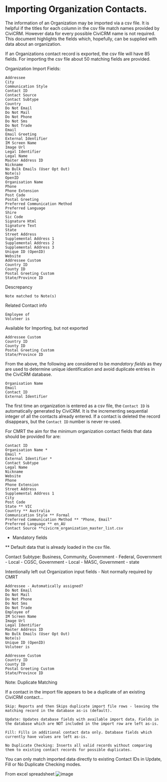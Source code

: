 # Importing Organization Contacts.

The information of an Organization may be imported via a csv file. It is helpful if the titles for each column in the csv file match names provided by CiviCRM. However data for every possible CiviCRM name is not required. This document highlights the fields which, hopefully, can be supplied with data about an organization.

If an Organizations contact record is exported, the csv file will have 85 fields. For importing the csv file about 50 matching fields are provided.

Organization Import Fields:
```
Addressee
City
Communication Style
Contact ID
Contact Source
Contact Subtype
Country
Do Not Email
Do Not Mail
Do Not Phone
Do Not Sms
Do Not Trade
Email
Email Greeting
External Identifier
IM Screen Name
Image Url
Legal Identifier
Legal Name
Master Address ID
Nickname
No Bulk Emails (User Opt Out)
Note(s)
OpenID
Organisation Name
Phone
Phone Extension
Post Code
Postal Greeting
Preferred Communication Method
Preferred Language
Shire
Sic Code
Signature Html
Signature Text
State
Street Address
Supplemental Address 1
Supplemental Address 2
Supplemental Address 3
Unique ID (OpenID)
Website
Addressee Custom
Country ID
County ID
Postal Greeting Custom
State/Province ID
```
Descrepancy
```
Note matched to Note(s)
```
Related Contact info
```
Employee of
Voluteer is
```
Available for Importing, but not exported
```
Addressee Custom
Country ID
County ID
Postal Greeting Custom
State/Province ID
```
From the above, the following are considered to be *mandatory fields* as they are used to determine unique identification and avoid duplicate entries in the CiviCRM database.
```
Organisation Name
Email
Contact ID
External Identifier
```
The first time an organization is entered as a csv file, the `Contact ID` is automatically generated by CiviCRM. It is the incrementing sequential integer of all the contacts already entered. If a contact is deleted the record disappears, but the `Contact ID` number is never re-used.


For CMRT the aim for the minimum organization contact fields that data should be provided for are:
```
Contact ID 
Organisation Name *
Email *
External Identifier *
Contact Subtype
Legal Name
Nickname
Website
Phone
Phone Extension
Street Address
Supplemental Address 1
City
Post Code
State ** VIC
Country ** Australia
Communication Style ** Formal
Preferred Communication Method ** "Phone, Email"
Preferred Language ** en_AU
Contact Source **civicrm_organization_master_list.csv
```
* Mandatory fields
  
** Default data that is already loaded in the csv file.

Contact Subtype: Business, Community, Government - Federal, Government - Local - CGSC, Government - Local - MASC, Government - state


Intentionally left out Organization input fields - Not normally required by CMRT
```
Addressee - Automatically assigned?
Do Not Email
Do Not Mail
Do Not Phone
Do Not Sms
Do Not Trade
Employee of
IM Screen Name
Image Url
Legal Identifier
Master Address ID
No Bulk Emails (User Opt Out)
Note(s)
Unique ID (OpenID)
Voluteer is

Addressee Custom
Country ID
County ID
Postal Greeting Custom
State/Province ID
```

Note:
Duplicate Matching

If a contact in the import file appears to be a duplicate of an existing CiviCRM contact...

    Skip: Reports and then Skips duplicate import file rows - leaving the matching record in the database as-is (default).
    
    Update: Updates database fields with available import data. Fields in the database which are NOT included in the import row are left as-is.
    
    Fill: Fills in additional contact data only. Database fields which currently have values are left as-is.
    
    No Duplicate Checking: Inserts all valid records without comparing them to existing contact records for possible duplicates.

You can only match imported data directly to existing Contact IDs in Update, Fill or No Duplicate Checking modes. 



From excel spreadsheet
![image](https://github.com/user-attachments/assets/ee3f1108-8f45-451d-b75c-58e08dad6cd0)

